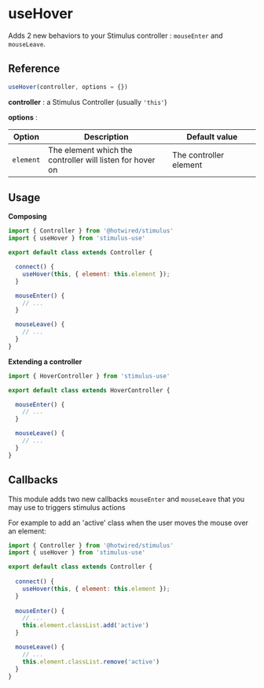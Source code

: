 # useHover

Adds 2 new behaviors to your Stimulus controller : `mouseEnter` and `mouseLeave`.

## Reference

```javascript
useHover(controller, options = {})
```

**controller** : a Stimulus Controller (usually `'this'`)

**options** :

| Option| Description |&nbsp;&nbsp;&nbsp;&nbsp;&nbsp;&nbsp;Default&nbsp;value&nbsp;&nbsp;&nbsp;&nbsp;&nbsp;&nbsp;|
|-----------------------|-------------|---------------------|
| `element` | The element which the controller will listen for hover on  | The controller element|
## Usage

**Composing**

```js
import { Controller } from '@hotwired/stimulus'
import { useHover } from 'stimulus-use'

export default class extends Controller {

  connect() {
    useHover(this, { element: this.element });
  }

  mouseEnter() {
    // ...
  }

  mouseLeave() {
    // ...
  }
}
```

**Extending a controller**

```js
import { HoverController } from 'stimulus-use'

export default class extends HoverController {

  mouseEnter() {
    // ...
  }

  mouseLeave() {
    // ...
  }
}
```



## Callbacks

This module adds two new callbacks `mouseEnter` and `mouseLeave` that you may use to triggers stimulus actions

For example to add an 'active' class when the user moves the mouse over an element: 

```js
import { Controller } from '@hotwired/stimulus'
import { useHover } from 'stimulus-use'

export default class extends Controller {
  
  connect() {
    useHover(this, { element: this.element });
  }
  
  mouseEnter() {
    // ...
    this.element.classList.add('active')
  }

  mouseLeave() {
    // ...
    this.element.classList.remove('active')
  }
}
```

